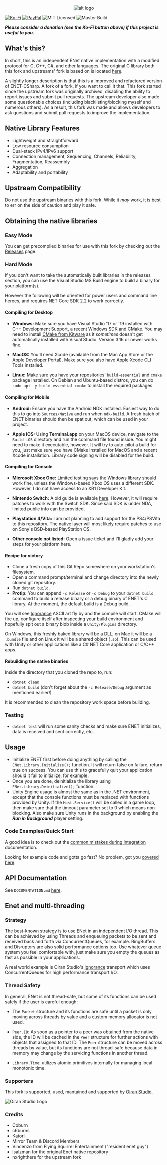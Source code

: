 <p align="center"> 
  <img src="https://i.imgur.com/CxkUxTs.png" alt="alt logo">
</p>

[![Ko-Fi](https://img.shields.io/badge/Donate-Ko--Fi-red)](https://ko-fi.com/coburn) 
[![PayPal](https://img.shields.io/badge/Donate-PayPal-blue)](https://paypal.me/coburn64)
![MIT Licensed](https://img.shields.io/badge/license-MIT-green.svg)
![Master Build](https://github.com/SoftwareGuy/ENet-CSharp/workflows/Master%20Build/badge.svg)

_**Please consider a donation (see the Ko-Fi button above) if this project is useful to you.**_

## What's this?

In short, this is an independent ENet native implementation with a modified protocol for C, C++, C#, and other languages.
The original C library both this fork and upstreams' fork is based on is located [here](https://github.com/lsalzman/enet).

A slightly longer description is that this is a improved and refactored version of ENET-CSharp. A fork of a fork, if you want to call it that. This fork started since the upstream fork was originally archived, disabling the ability to report issues and submit pull requests.
The upstream developer also made some questionable choices (including blacklisting/blocking myself and numerous others). As a result, this fork was made and allows developers to ask questions and submit pull requests to improve the implementation.

## Native Library Features

- Lightweight and straightforward
- Low resource consumption
- Dual-stack IPv4/IPv6 support
- Connection management, Sequencing, Channels, Reliability, Fragmentation, Reassembly
- Aggregation
- Adaptability and portability

## Upstream Compatibility

Do not use the upstream binaries with this fork. While it *may* work, it is best to err on the side of caution and play it safe.

## Obtaining the native libraries

### Easy Mode

You can get precompiled binaries for use with this fork by checking out the [Releases](https://github.com/SoftwareGuy/ENet-CSharp/releases) page.

### Hard Mode

If you don't want to take the automatically built libraries in the releases section, you can use the Visual Studio MS Build engine to build a binary for your platform(s).

However the following will be oriented for power users and command line heroes, and requires NET Core SDK 2.2 to work correctly.

#### Compiling for Desktop

- **Windows:** Make sure you have Visual Studio '17 or '19 installed with C++ Development Support, a recent Windows SDK and CMake. You may need to install [CMake from Kitware](https://cmake.org/download/) as it *sometimes* doesn't get automatically installed with Visual Studio. Version 3.16 or newer works fine.

- **MacOS:** You'll need Xcode (available from the Mac App Store or the Apple Developer Portal). Make sure you also have Apple Xcode CLI Tools installed.

- **Linux:** Make sure you have your repositories' `build-essential` and `cmake` package installed. On Debian and Ubuntu-based distros, you can do `sudo apt -y build-essential cmake` to install the required packages.

#### Compiling for Mobile

- **Android:** Ensure you have the Android NDK installed. Easiest way to do this to go into `Sources/Native` and run when `ndk-build`. A fresh batch of ENET binaries should then be spat out, which can be used in your project.

- **Apple iOS:** Using **Terminal.app** on your MacOS device, navigate to the `Build-iOS` directory and run the command file found inside. You might need to make it executable, however. It will try to auto-pilot a build for you, just make sure you have CMake installed for MacOS and a recent Xcode installation. Library code signing will be disabled for the build.

#### Compiling for Console

- **Microsoft Xbox One:** Limited testing says the Windows library should work fine, unless the Windows-based Xbox OS uses a different SDK. However, I do not have access to an XB1 Developer Kit.

- **Nintendo Switch:** A old guide is available [here](https://github.com/SoftwareGuy/ENet-CSharp/blob/master/BUILD-FOR-SWITCH.txt). However, it will require patches to work with the Switch SDK. Since said SDK is under NDA, limited public info can be provided.

- **Playstation 4/Vita:** I am not planning to add support for the PS4/PSVita to this repository. The native layer will most likely require patches to use on Sony's BSD-based PlayStation OS.

- **Other console not listed:** Open a issue ticket and I'll gladly add your steps for your platform here.

#### Recipe for victory

- Clone a fresh copy of this Git Repo somewhere on your workstation's filesystem.
- Open a command prompt/terminal and change directory into the newly cloned git repository.
- Run `dotnet build`. 
- **Protip:** You can append `-c Release` or `-c Debug` to your `dotnet build` command to build a release binary or a debug binary of ENET's C library. At the moment, the default build is a Debug build.

You will see [Ignorance](https://github.com/SoftwareGuy/Ignorance) ASCII art fly by and the compile will start. CMake will fire up, configure itself after inspecting your build environment and hopefully spit out a binary blob inside a `Unity/Plugins` directory. 

On Windows, this freshly baked library will be a DLL, on Mac it will be a `.bundle` file and on Linux it will be a shared object (`.so`). This can be used with Unity or other applications like a C# NET Core application or C/C++ apps.

#### Rebuilding the native binaries

Inside the directory that you cloned the repo to, run:

- `dotnet clean`
- `dotnet build` (don't forget about the `-c Release/Debug` argument as mentioned earlier!)

It is recommended to clean the repository work space before building.

### Testing

- `dotnet test` will run some sanity checks and make sure ENET initializes, data is received and sent correctly, etc.

## Usage


- Initialize ENET first before doing anything by calling the `ENet.Library.Initialize();` function. It will return false on failure, return true on success. You can use this to gracefully quit your application should it fail to initialize, for example.
- Once you are done, deinitialize the library using `ENet.Library.Deinitialize();` function.
- Unity Engine usage is almost the same as in the .NET environment, except that the console functions must be replaced with functions provided by Unity. If the `Host.Service()` will be called in a game loop, then make sure that the timeout parameter set to 0 which means non-blocking. Also make sure Unity runs in the background by enabling the ***Run in Background*** player setting.

### Code Examples/Quick Start

A good idea is to check out the [common mistakes during integration](https://github.com/SoftwareGuy/ENet-CSharp/blob/master/COMMON-MISTAKES.md) documentation. 

Looking for example code and gotta go fast? No problem, got you [covered here](https://github.com/SoftwareGuy/ENet-CSharp/blob/master/QUICKSTART-EXAMPLES.md).

## API Documentation

See `DOCUMENTATION.md` [here](https://github.com/SoftwareGuy/ENet-CSharp/blob/master/DOCUMENTATION.md).

## Enet and multi-threading

### Strategy
The best-known strategy is to use ENet in an independent I/O thread. This can be achieved by using Threads and enqueuing packets to be sent and received back and forth via ConcurrentQueues, for example. RingBuffers and Disruptors are also solid performance options too. Use whatever queue system you feel comfortable with, just make sure you empty the queues as fast as possible in your applications.

A real world example is Oiran Studio's [Ignorance](https://github.com/SoftwareGuy/Ignorance) transport which uses ConcurrentQueues for high performance transport I/O.

### Thread Safety
In general, ENet is not thread-safe, but some of its functions can be used safely if the user is careful enough:

- The `Packet` structure and its functions are safe until a packet is only moving across threads by value and a custom memory allocator is not used.

- `Peer.ID`: As soon as a pointer to a peer was obtained from the native side, the ID will be cached in the `Peer` structure for further actions with objects that assigned to that ID. The `Peer` structure can be moved across threads by value, but its functions are not thread-safe because data in memory may change by the servicing functions in another thread.

- `Library.Time`: utilizes atomic primitives internally for managing local monotonic time.


### Supporters

This fork is supported, used, mantained and supported by [Oiran Studio](http://www.oiran.studio).

<p align="left"> 
  <img src="http://www.oiran.studio/OiranFanFinal_Colour_Mini.png" alt="Oiran Studio Logo">
</p>

### Credits

- Coburn
- c6burns
- Katori
- Mirror Team & Discord Members
- Vincenzo from Flying Squirrel Entertainment ("resident enet guy")
- lsalzman for the original Enet native repository
- nxrighthere for the upstream fork